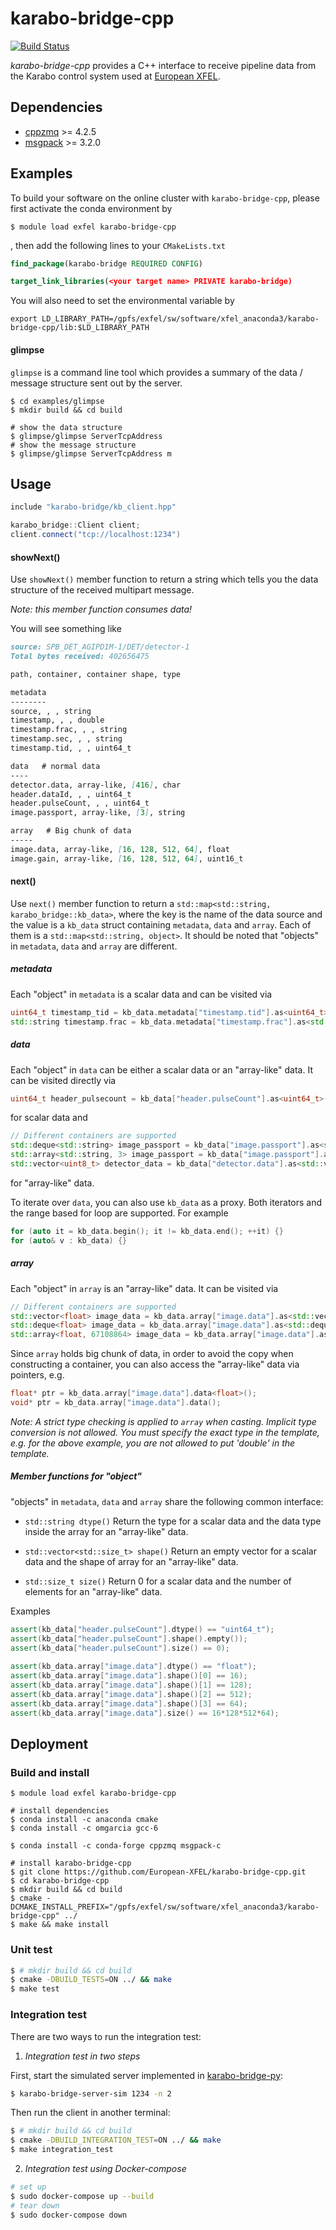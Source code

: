 # karabo-bridge-cpp

[![Build Status](https://travis-ci.org/European-XFEL/karabo-bridge-cpp.svg?branch=master)](https://travis-ci.org/European-XFEL/karabo-bridge-cpp)

*karabo-bridge-cpp* provides a C++ interface to receive pipeline data from the Karabo control system used at [European XFEL](https://www.xfel.eu/).

## Dependencies

 - [cppzmq](https://github.com/zeromq/cppzmq) >= 4.2.5
 - [msgpack](https://msgpack.org/index.html) >= 3.2.0

## Examples

To build your software on the online cluster with `karabo-bridge-cpp`, 
please first activate the conda environment by 

```shell script
$ module load exfel karabo-bridge-cpp
```

, then add the following lines to your `CMakeLists.txt`

```cmake
find_package(karabo-bridge REQUIRED CONFIG)

target_link_libraries(<your target name> PRIVATE karabo-bridge)
```

You will also need to set the environmental variable by

```shell script
export LD_LIBRARY_PATH=/gpfs/exfel/sw/software/xfel_anaconda3/karabo-bridge-cpp/lib:$LD_LIBRARY_PATH
```


#### glimpse

`glimpse` is a command line tool which provides a summary of the data / message structure sent out by the server.

```shell script
$ cd examples/glimpse
$ mkdir build && cd build

# show the data structure
$ glimpse/glimpse ServerTcpAddress
# show the message structure
$ glimpse/glimpse ServerTcpAddress m
```

## Usage

```c++
include "karabo-bridge/kb_client.hpp"

karabo_bridge::Client client;
client.connect("tcp://localhost:1234")
```

#### showNext()

Use `showNext()` member function to return a string which tells you the data structure of the received multipart message.

*Note: this member function consumes data!*

You will see something like

```md
source: SPB_DET_AGIPD1M-1/DET/detector-1
Total bytes received: 402656475

path, container, container shape, type

metadata
--------
source, , , string
timestamp, , , double
timestamp.frac, , , string
timestamp.sec, , , string
timestamp.tid, , , uint64_t

data   # normal data
----
detector.data, array-like, [416], char
header.dataId, , , uint64_t
header.pulseCount, , , uint64_t
image.passport, array-like, [3], string

array   # Big chunk of data
-----
image.data, array-like, [16, 128, 512, 64], float
image.gain, array-like, [16, 128, 512, 64], uint16_t
```

#### next()

Use `next()` member function to return a `std::map<std::string, karabo_bridge::kb_data>`, where the key is the name of the data source and the value is a `kb_data` struct containing `metadata`, `data` and `array`. Each of them is a `std::map<std::string, object>`. It should be noted that "objects" in `metadata`, `data` and `array` are different.

##### metadata
Each "object" in `metadata` is a scalar data and can be visited via
```c++
uint64_t timestamp_tid = kb_data.metadata["timestamp.tid"].as<uint64_t>();
std::string timestamp.frac = kb_data.metadata["timestamp.frac"].as<std::string>();
```

##### data
Each "object" in `data` can be either a scalar data or an "array-like" data. It can be visited directly via
```c++
uint64_t header_pulsecount = kb_data["header.pulseCount"].as<uint64_t>();
```
for scalar data and
```c++
// Different containers are supported
std::deque<std::string> image_passport = kb_data["image.passport"].as<std::deque<std::string>>();
std::array<std::string, 3> image_passport = kb_data["image.passport"].as<std::array<std::string>, 3>();
std::vector<uint8_t> detector_data = kb_data["detector.data"].as<std::vector<uint8_t>>();
```
for "array-like" data.

To iterate over `data`, you can also use `kb_data` as a proxy. Both iterators and the range based for loop are supported. For example
```c++
for (auto it = kb_data.begin(); it != kb_data.end(); ++it) {}
for (auto& v : kb_data) {}
```


##### array
Each "object" in `array` is an "array-like" data. It can be visited via
```c++
// Different containers are supported
std::vector<float> image_data = kb_data.array["image.data"].as<std::vector<float>>();
std::deque<float> image_data = kb_data.array["image.data"].as<std::deque<float>>();
std::array<float, 67108864> image_data = kb_data.array["image.data"].as<std::array<float, 67108864>>();
```
Since `array` holds big chunk of data, in order to avoid the copy when constructing a container, you can also access the "array-like" data via pointers, e.g.
```c++
float* ptr = kb_data.array["image.data"].data<float>();
void* ptr = kb_data.array["image.data"].data();
```
*Note: A strict type checking is applied to `array` when casting. Implicit type conversion is not allowed. You must specify the exact type in the template, e.g. for the above example, you are not allowed to put 'double' in the template.*

##### Member functions for "object"

"objects" in `metadata`, `data` and `array` share the following common interface:

- `std::string dtype()`
Return the type for a scalar data and the data type inside the array for an "array-like" data.

- `std::vector<std::size_t> shape()`
Return an empty vector for a scalar data and the shape of array for an "array-like" data.

- `std::size_t size()`
Return 0 for a scalar data and the number of elements for an "array-like" data.

Examples
```c++
assert(kb_data["header.pulseCount"].dtype() == "uint64_t");
assert(kb_data["header.pulseCount"].shape().empty());
assert(kb_data["header.pulseCount"].size() == 0);
 
assert(kb_data.array["image.data"].dtype() == "float");
assert(kb_data.array["image.data"].shape()[0] == 16);
assert(kb_data.array["image.data"].shape()[1] == 128);
assert(kb_data.array["image.data"].shape()[2] == 512);
assert(kb_data.array["image.data"].shape()[3] == 64);
assert(kb_data.array["image.data"].size() == 16*128*512*64);
```

## Deployment

### Build and install

```shell script
$ module load exfel karabo-bridge-cpp

# install dependencies
$ conda install -c anaconda cmake
$ conda install -c omgarcia gcc-6

$ conda install -c conda-forge cppzmq msgpack-c

# install karabo-bridge-cpp
$ git clone https://github.com/European-XFEL/karabo-bridge-cpp.git
$ cd karabo-bridge-cpp
$ mkdir build && cd build
$ cmake -DCMAKE_INSTALL_PREFIX="/gpfs/exfel/sw/software/xfel_anaconda3/karabo-bridge-cpp" ../
$ make && make install
```

### Unit test

```sh
$ # mkdir build && cd build
$ cmake -DBUILD_TESTS=ON ../ && make
$ make test
```

### Integration test

There are two ways to run the integration test:

1. *Integration test in two steps*

First, start the simulated server implemented in [karabo-bridge-py](https://github.com/European-XFEL/karabo-bridge-py):

```sh
$ karabo-bridge-server-sim 1234 -n 2
```

Then run the client in another terminal:

```sh
$ # mkdir build && cd build
$ cmake -DBUILD_INTEGRATION_TEST=ON ../ && make
$ make integration_test
```

2. *Integration test using Docker-compose*

```sh
# set up
$ sudo docker-compose up --build
# tear down
$ sudo docker-compose down
```

